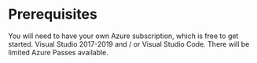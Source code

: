 # Prerequisites
You will need to have your own Azure subscription, which is free to get started. Visual Studio 2017-2019 and / or Visual Studio Code. There will be limited Azure Passes available.
